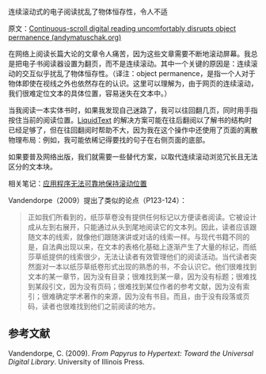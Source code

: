 连续滚动式的电子阅读扰乱了物体恒存性，令人不适

原文：[Continuous-scroll digital reading uncomfortably disrupts object permanence (andymatuschak.org)](https://notes.andymatuschak.org/z6cxCDMXRWBritiSgzs4cdKd737H5U9XLBaFr)

在网络上阅读长篇大论的文章令人痛苦，因为这些文章需要不断地滚动屏幕。我总是把电子书阅读器设置为翻页，而不是连续滚动。其中一个关键的原因是：连续滚动的交互似乎扰乱了物体恒存性。（译注：object permanence，是指一个人对于物体即使在视线之外也依然存在的认识。这里可以理解为，由于网页的连续滚动，我们很难定位文本的具体位置，容易迷失在文本中。）

当我阅读一本实体书时，如果我发现自己迷路了，我可以往回翻几页，同时用手指按住当前的阅读位置。[LiquidText](https://notes.andymatuschak.org/z2fGXCnKwFV1jDmKsp15wkbV5WHSnLpy52Mq) 的解决方案可能在往后翻阅以了解书的结构时已经足够了，但在往回翻阅时帮助不大，因为我在这个操作中还使用了页面的离散物理布局：例如，我可能依稀记得要找的句子在右侧页面的底部。

如果要普及网络出版，我们就需要一些替代方案，以取代连续滚动浏览冗长且无法区分的文本块。

相关笔记：[应用程序无法可靠地保持滚动位置](https://notes.andymatuschak.org/z2aEsmuNMnFH15r8LstXK3SpX3uuHGoP4HLN)

Vandendorpe（2009）提出了类似的论点（P123-124）：

> 正如我们所看到的，纸莎草卷没有提供任何标记以方便读者阅读。它被设计成从左到右展开，只能通过从头到尾地阅读它的文本列。因此，读者应该跟随文本的线索，就像他们跟随演讲或对话的线索一样。与现代书籍不同的是，自法典出现以来，在文本的表格化基础上逐渐产生了大量的标记，而纸莎草纸提供的线索很少，无法让读者有效管理他们的阅读活动。当代读者突然面对一本以纸莎草纸卷形式出现的熟悉的书，不会认识它。他们很难找到文本的某一章节，因为没有目录；很难找到某一章，因为没有标题；很难找到某段引文，因为没有页码；很难找到某位作者的参考文献，因为没有索引；很难确定学术著作的来源，因为没有书目。而且，由于没有段落或页码，读者也很难找到他们之前阅读的地方。

## 参考文献

Vandendorpe, C. (2009). *From Papyrus to Hypertext: Toward the Universal Digital Library*. University of Illinois Press.